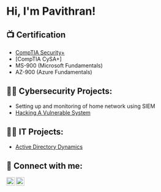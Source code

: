 <h1>Hi, I'm Pavithran! </h1>

<h2>📺 Certification</h2>

- [CompTIA Security+](https://github.com/PaviKotees/pavikotees/blob/main/CompTIA%20Security%2B%20ce%20certificate.pdf)
- [CompTIA CySA+]
- MS-900 (Microsoft Fundamentals)
- AZ-900 (Azure Fundamentals)

<h2>👨‍💻 Cybersecurity Projects:</h2>

  - Setting up and monitoring of home network using SIEM
  - [Hacking A Vulnerable System](https://github.com/pavikotees/)
  

<h2>👨‍💻 IT Projects:</h2>

- [Active Directory Dynamics](https://github.com/PaviKotees/ActiveDirectoryLab)


<h2> 🤳 Connect with me:</h2>


[<img align="left" alt="PaviKotees | LinkedIn" width="22px" src="https://cdn.jsdelivr.net/npm/simple-icons@v3/icons/linkedin.svg" />][linkedin]
[<img align="left" alt="PaviKotees | Instagram" width="22px" src="https://cdn.jsdelivr.net/npm/simple-icons@v3/icons/instagram.svg" />][instagram]

[instagram]: [https://www.instagram.com/joshmadakor/](https://www.instagram.com/pavi_kotees/)
[linkedin]: https://www.linkedin.com/in/pavithran-kotees/


